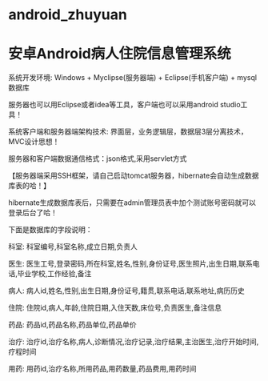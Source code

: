# android_zhuyuan
# 安卓Android病人住院信息管理系统

系统开发环境: Windows + Myclipse(服务器端) + Eclipse(手机客户端) + mysql数据库

服务器也可以用Eclipse或者idea等工具，客户端也可以采用android studio工具！

系统客户端和服务器端架构技术: 界面层，业务逻辑层，数据层3层分离技术，MVC设计思想！

服务器和客户端数据通信格式：json格式,采用servlet方式

【服务器端采用SSH框架，请自己启动tomcat服务器，hibernate会自动生成数据库表的哈！】

hibernate生成数据库表后，只需要在admin管理员表中加个测试账号密码就可以登录后台了哈！

下面是数据库的字段说明：

科室: 科室编号,科室名称,成立日期,负责人

医生: 医生工号,登录密码,所在科室,姓名,性别,身份证号,医生照片,出生日期,联系电话,毕业学校,工作经验,备注

病人: 病人id,姓名,性别,出生日期,身份证号,籍贯,联系电话,联系地址,病历历史

住院: 住院id,病人,年龄,住院日期,入住天数,床位号,负责医生,备注信息

药品: 药品id,药品名称,药品单位,药品单价

治疗: 治疗id,治疗名称,病人,诊断情况,治疗记录,治疗结果,主治医生,治疗开始时间,疗程时间

用药: 用药id,治疗名称,所用药品,用药数量,药品费用,用药时间
